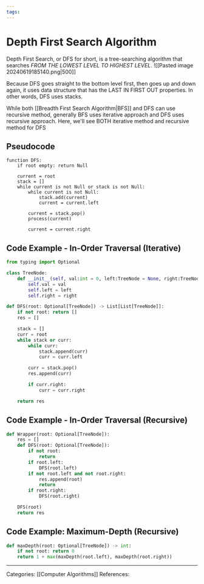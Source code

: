 ```yaml
---
tags:
---
```

# Depth First Search Algorithm
Depth First Search, or DFS for short, is a tree-searching algorithm that searches _FROM THE LOWEST LEVEL TO HIGHEST LEVEL_.
![[Pasted image 20240619185140.png|500]]

Because DFS goes straight to the bottom level first, then goes up and down again, it uses data structure that has the LAST IN FIRST OUT properties. In other words, DFS uses stacks.

While both [[Breadth First Search Algorithm|BFS]] and DFS can use recursive method, generally BFS uses iterative approach and DFS uses recursive approach. Here, we'll see BOTH iterative method and recursive method for DFS

## Pseudocode
```
function DFS:
	if root empty: return Null

	current = root
	stack = []
	while current is not Null or stack is not Null:
		while current is not Null:
			stack.add(current)
			current = current.left

		current = stack.pop()
		process(current)

		current = current.right
```

## Code Example - In-Order Traversal (Iterative)
``` python
from typing import Optional

class TreeNode:
	def __init__(self, val:int = 0, left:TreeNode = None, right:TreeNode = None):
		self.val = val
		self.left = left
		self.right = right

def DFS(root: Optional[TreeNode]) -> List[List[TreeNode]]:
	if not root: return []
	res = []

	stack = []
	curr = root
	while stack or curr:
		while curr:
			stack.append(curr)
			curr = curr.left

		curr = stack.pop()
		res.append(curr)

		if curr.right:
			curr = curr.right

	return res
```

## Code Example - In-Order Traversal (Recursive)
```python
def Wrapper(root: Optional[TreeNode]):
	res = [] 
	def DFS(root: Optional[TreeNode]):
		if not root:
			return
		if root.left:
			DFS(root.left)
		if not root.left and not root.right:
			res.append(root)
			return
		if root.right:
			DFS(root.right)

	DFS(root)
	return res
```

## Code Example: Maximum-Depth (Recursive)
```python
def maxDepth(root: Optional[TreeNode]) -> int:
	if not root: return 0
	return 1 + max(maxDepth(root.left), maxDepth(root.right))
```


---
Categories: [[Computer Algorithms]]
References:
